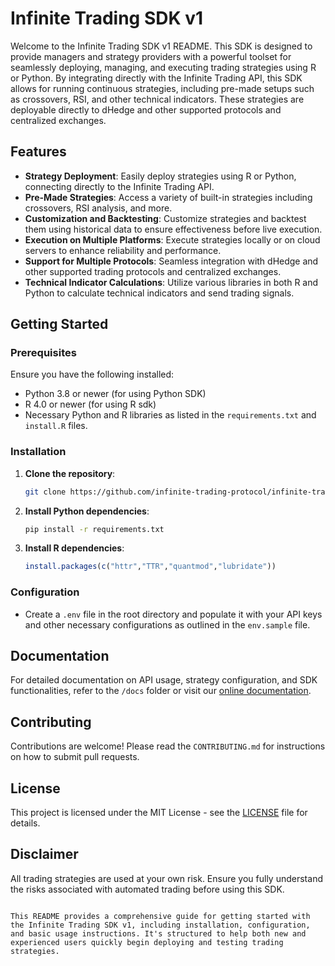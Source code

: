 # Infinite Trading SDK v1

Welcome to the Infinite Trading SDK v1 README. This SDK is designed to provide managers and strategy providers with a powerful toolset for seamlessly deploying, managing, and executing trading strategies using R or Python. By integrating directly with the Infinite Trading API, this SDK allows for running continuous strategies, including pre-made setups such as crossovers, RSI, and other technical indicators. These strategies are deployable directly to dHedge and other supported protocols and centralized exchanges.

## Features

- **Strategy Deployment**: Easily deploy strategies using R or Python, connecting directly to the Infinite Trading API.
- **Pre-Made Strategies**: Access a variety of built-in strategies including crossovers, RSI analysis, and more.
- **Customization and Backtesting**: Customize strategies and backtest them using historical data to ensure effectiveness before live execution.
- **Execution on Multiple Platforms**: Execute strategies locally or on cloud servers to enhance reliability and performance.
- **Support for Multiple Protocols**: Seamless integration with dHedge and other supported trading protocols and centralized exchanges.
- **Technical Indicator Calculations**: Utilize various libraries in both R and Python to calculate technical indicators and send trading signals.

## Getting Started

### Prerequisites

Ensure you have the following installed:
- Python 3.8 or newer (for using Python SDK)
- R 4.0 or newer (for using R sdk)
- Necessary Python and R libraries as listed in the `requirements.txt` and `install.R` files.

### Installation

1. **Clone the repository**:
   ```bash
   git clone https://github.com/infinite-trading-protocol/infinite-trading-sdk-v1.git
   ```
2. **Install Python dependencies**:
   ```bash
   pip install -r requirements.txt
   ```

3. **Install R dependencies**:
   ```R
   install.packages(c("httr","TTR","quantmod","lubridate"))
   ```

### Configuration

- Create a `.env` file in the root directory and populate it with your API keys and other necessary configurations as outlined in the `env.sample` file.

## Documentation

For detailed documentation on API usage, strategy configuration, and SDK functionalities, refer to the `/docs` folder or visit our [online documentation](https://docs.infinitetrading.io/sdk-docs).

## Contributing

Contributions are welcome! Please read the `CONTRIBUTING.md` for instructions on how to submit pull requests.

## License

This project is licensed under the MIT License - see the [LICENSE](LICENSE) file for details.

## Disclaimer

All trading strategies are used at your own risk. Ensure you fully understand the risks associated with automated trading before using this SDK.

```

This README provides a comprehensive guide for getting started with the Infinite Trading SDK v1, including installation, configuration, and basic usage instructions. It's structured to help both new and experienced users quickly begin deploying and testing trading strategies.
